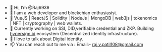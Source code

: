 - 👋 Hi, I’m @Raj6939
- 👀 I am a web developer and blockchian enthusiasist.
- 🔨 VueJS | ReactJS | Solidity | NodeJs | MongoDB | web3js | tokenomics | NFT | cryptography | web wallets.
- 🌱 Currently working on SSI, DID,verifiable credential and ZKP. Building [hypersign.id](https://hypersign.id/) ecosystem (Decentralized identity infrastructure).
- 💞️ I love to talk about Digital identity.
- 📫 You can reach out to me via :
Email:- raj.v.patil108@gmail.com

<!---
Raj6939/Raj6939 is a ✨ special ✨ repository because its `README.md` (this file) appears on your GitHub profile.
You can click the Preview link to take a look at your changes.
--->
